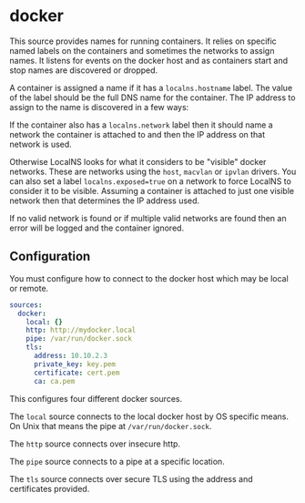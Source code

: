 # docker

This source provides names for running containers. It relies on specific named
labels on the containers and sometimes the networks to assign names. It listens
for events on the docker host and as containers start and stop names are
discovered or dropped.

A container is assigned a name if it has a `localns.hostname` label. The value
of the label should be the full DNS name for the container. The IP address to
assign to the name is discovered in a few ways:

If the container also has a `localns.network` label then it should name a
network the container is attached to and then the IP address on that network is
used.

Otherwise LocalNS looks for what it considers to be "visible" docker networks.
These are networks using the `host`, `macvlan` or `ipvlan` drivers. You can also
set a label `localns.exposed=true` on a network to force LocalNS to consider it
to be visible. Assuming a container is attached to just one visible network then
that determines the IP address used.

If no valid network is found or if multiple valid networks are found then an
error will be logged and the container ignored.

## Configuration

You must configure how to connect to the docker host which may be local or
remote.

```yaml
sources:
  docker:
    local: {}
    http: http://mydocker.local
    pipe: /var/run/docker.sock
    tls:
      address: 10.10.2.3
      private_key: key.pem
      certificate: cert.pem
      ca: ca.pem
```

This configures four different docker sources.

The `local` source connects to the local docker host by OS specific means. On
Unix that means the pipe at `/var/run/docker.sock`.

The `http` source connects over insecure http.

The `pipe` source connects to a pipe at a specific location.

The `tls` source connects over secure TLS using the address and certificates
provided.
